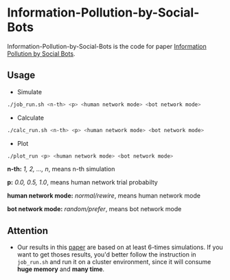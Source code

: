# Information-Pollution-by-Social-Bots

Information-Pollution-by-Social-Bots is the code for paper [Information Pollution by Social Bots](https://arxiv.org/pdf/1907.06130.pdf).

## Usage

- Simulate

```bash
./job_run.sh <n-th> <p> <human network mode> <bot network mode>
```

- Calculate

```bash
./calc_run.sh <n-th> <p> <human network mode> <bot network mode>
```

- Plot

```bash
./plot_run <p> <human network mode> <bot network mode>
```

**n-th:** *1, 2, ..., n*, means n-th simulation

**p:** *0.0, 0.5, 1.0*, means human network trial probabilty

**human network mode:** *normal/rewire*, means human network mode

**bot network mode:** *random/prefer*, means bot network mode

## Attention

- Our results in this [paper](https://arxiv.org/pdf/1907.06130.pdf) are based on at least 6-times simulations. If you want to get thoses results, you'd better follow the instruction in `job_run.sh` and run it on a cluster environment, since it will consume **huge memory** and **many time**.
